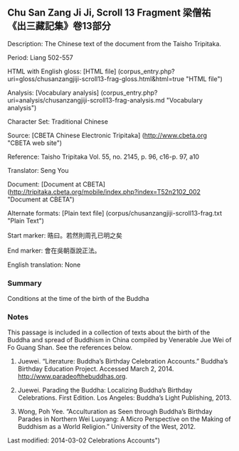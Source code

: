 ##  Chu San Zang Ji Ji, Scroll 13 Fragment 梁僧祐 《出三藏記集》卷13部分

Description: The Chinese text of the document from the Taisho Tripitaka.

Period: Liang 502-557

HTML with English gloss: [HTML file] (corpus_entry.php?uri=gloss/chusanzangjiji-scroll13-frag-gloss.html&html=true "HTML file")

Analysis: [Vocabulary analysis] (corpus_entry.php?uri=analysis/chusanzangjiji-scroll13-frag-analysis.md "Vocabulary analysis")

Character Set: Traditional Chinese

Source: [CBETA Chinese Electronic Tripitaka] (http://www.cbeta.org "CBETA web site")

Reference: Taisho Tripitaka Vol. 55, no. 2145, p. 96, c16-p. 97, a10

Translator: Seng You

Document: [Document at CBETA] (http://tripitaka.cbeta.org/mobile/index.php?index=T52n2102_002 "Document at CBETA")

Alternate formats: [Plain text file] (corpus/chusanzangjiji-scroll13-frag.txt "Plain Text")

Start marker: 晧曰。若然則周孔已明之矣

End marker: 會在吳朝亟說正法。

English	translation: None

### Summary
Conditions at the time of the birth of the Buddha

### Notes
This passage is included in a collection of texts about the birth of the Buddha and spread of Buddhism in China compiled by Venerable Jue Wei of Fo Guang Shan. See the references below.

1. Juewei. “Literature: Buddha’s Birthday Celebration Accounts.” Buddha’s Birthday Education Project. Accessed March 2, 2014. <a href="http://www.paradeofthebuddhas.org">http://www.paradeofthebuddhas.org</a>.

2. Juewei. Parading the Buddha: Localizing Buddha’s Birthday Celebrations. First Edition. Los Angeles: Buddha’s Light Publishing, 2013.

3. Wong, Poh Yee. “Acculturation as Seen through Buddha’s Birthday Parades in Northern Wei Luoyang: A Micro Perspective on the Making of Buddhism as a World Religion.” University of the West, 2012.

Last modified: 2014-03-02 Celebrations Accounts")

